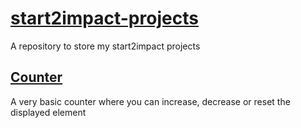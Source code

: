 # [start2impact-projects](https://github.com/MightyCoderX/start2impact-projects/)
A repository to store my start2impact projects


## [Counter](/counter/)

A very basic counter where you can increase, decrease or reset the displayed element


